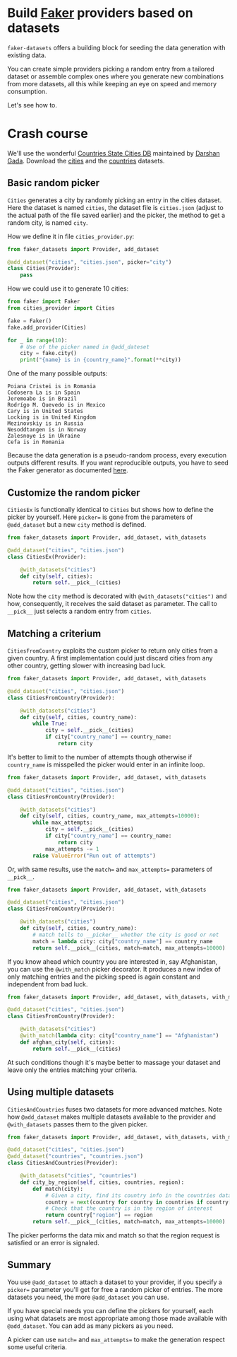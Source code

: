 # Build [Faker](https://github.com/joke2k/faker#readme) providers based on datasets

`faker-datasets` offers a building block for seeding the data generation
with existing data.

You can create simple providers picking a random entry from a tailored dataset or
assemble complex ones where you generate new combinations from more datasets,
all this while keeping an eye on speed and memory consumption.

Let's see how to.

# Crash course

We'll use the wonderful [Countries State Cities DB](https://github.com/dr5hn/countries-states-cities-database)
maintained by [Darshan Gada](https://github.com/dr5hn). Download the
[cities](https://raw.githubusercontent.com/dr5hn/countries-states-cities-database/v1.9/cities.json) and the
[countries](https://raw.githubusercontent.com/dr5hn/countries-states-cities-database/v1.9/countries.json) datasets.

## Basic random picker

`Cities` generates a city by randomly picking an entry in the cities
dataset. Here the dataset is named `cities`, the dataset file is
`cities.json` (adjust to the actual path of the file saved earlier)
and the picker, the method to get a random city, is named `city`.

How we define it in file `cities_provider.py`:

```python
from faker_datasets import Provider, add_dataset

@add_dataset("cities", "cities.json", picker="city")
class Cities(Provider):
    pass
```

How we could use it to generate 10 cities:

```python
from faker import Faker
from cities_provider import Cities

fake = Faker()
fake.add_provider(Cities)

for _ in range(10):
    # Use of the picker named in @add_dateset
    city = fake.city()
    print("{name} is in {country_name}".format(**city))
```

One of the many possible outputs:

```
Poiana Cristei is in Romania
Codosera La is in Spain
Jeremoabo is in Brazil
Rodrígo M. Quevedo is in Mexico
Cary is in United States
Locking is in United Kingdom
Mezinovskiy is in Russia
Nesoddtangen is in Norway
Zalesnoye is in Ukraine
Cefa is in Romania
```

Because the data generation is a pseudo-random process, every execution outputs
different results. If you want reproducible outputs, you have to seed the Faker
generator as documented [here](https://faker.readthedocs.io/en/master/index.html#seeding-the-generator).

## Customize the random picker

`CitiesEx` is functionally identical to `Cities` but shows how to define
the picker by yourself. Here `picker=` is gone from the parameters of
`@add_dataset` but a new `city` method is defined.

```python
from faker_datasets import Provider, add_dataset, with_datasets

@add_dataset("cities", "cities.json")
class CitiesEx(Provider):

    @with_datasets("cities")
    def city(self, cities):
        return self.__pick__(cities)
```

Note how the `city` method is decorated with `@with_datasets("cities")`
and how, consequently, it receives the said dataset as parameter.
The call to `__pick__` just selects a random entry from `cities`.


## Matching a criterium

`CitiesFromCountry` exploits the custom picker to return only cities from a
given country. A first implementation could just discard cities from any
other country, getting slower with increasing bad luck.

```python
from faker_datasets import Provider, add_dataset, with_datasets

@add_dataset("cities", "cities.json")
class CitiesFromCountry(Provider):

    @with_datasets("cities")
    def city(self, cities, country_name):
        while True:
            city = self.__pick__(cities)
            if city["country_name"] == country_name:
                return city
```

It's better to limit to the number of attempts though otherwise if
`country_name` is misspelled the picker would enter in an infinite loop.

```python
from faker_datasets import Provider, add_dataset, with_datasets

@add_dataset("cities", "cities.json")
class CitiesFromCountry(Provider):

    @with_datasets("cities")
    def city(self, cities, country_name, max_attempts=10000):
        while max_attempts:
            city = self.__pick__(cities)
            if city["country_name"] == country_name:
                return city
            max_attempts -= 1
        raise ValueError("Run out of attempts")
```

Or, with same results, use the `match=` and `max_attempts=`
parameters of `__pick__`.

```python
from faker_datasets import Provider, add_dataset, with_datasets

@add_dataset("cities", "cities.json")
class CitiesFromCountry(Provider):

    @with_datasets("cities")
    def city(self, cities, country_name):
        # match tells to __picker__ whether the city is good or not
        match = lambda city: city["country_name"] == country_name
        return self.__pick__(cities, match=match, max_attempts=10000)
```

If you know ahead which country you are interested in, say Afghanistan,
you can use the `@with_match` picker decorator. It produces a new index
of only matching entries and the picking speed is again constant and
independent from bad luck.

```python
from faker_datasets import Provider, add_dataset, with_datasets, with_match

@add_dataset("cities", "cities.json")
class CitiesFromCountry(Provider):

    @with_datasets("cities")
    @with_match(lambda city: city["country_name"] == "Afghanistan")
    def afghan_city(self, cities):
        return self.__pick__(cities)
```

At such conditions though it's maybe better to massage your dataset and
leave only the entries matching your criteria.

## Using multiple datasets

`CitiesAndCountries` fuses two datasets for more advanced matches. Note
how `@add_dataset` makes multiple datasets available to the provider
and `@with_datasets` passes them to the given picker.

```python
from faker_datasets import Provider, add_dataset, with_datasets, with_match

@add_dataset("cities", "cities.json")
@add_dataset("countries", "countries.json")
class CitiesAndCountries(Provider):

    @with_datasets("cities", "countries")
    def city_by_region(self, cities, countries, region):
        def match(city):
            # Given a city, find its country info in the countries dataset
            country = next(country for country in countries if country["name"] == city["country_name"])
            # Check that the country is in the region of interest
            return country["region"] == region
        return self.__pick__(cities, match=match, max_attempts=10000)
```

The picker performs the data mix and match so that the region request
is satisfied or an error is signaled.

## Summary

You use `@add_dataset` to attach a dataset to your provider, if you specify
a `picker=` parameter you'll get for free a random picker of entries.
The more datasets you need, the more `@add_dataset` you can use.

If you have special needs you can define the pickers for yourself, each
using what datasets are most appropriate among those made available with
`@add_dataset`. You can add as many pickers as you need.

A picker can use `match=` and `max_attempts=` to make the generation respect
some useful criteria.
